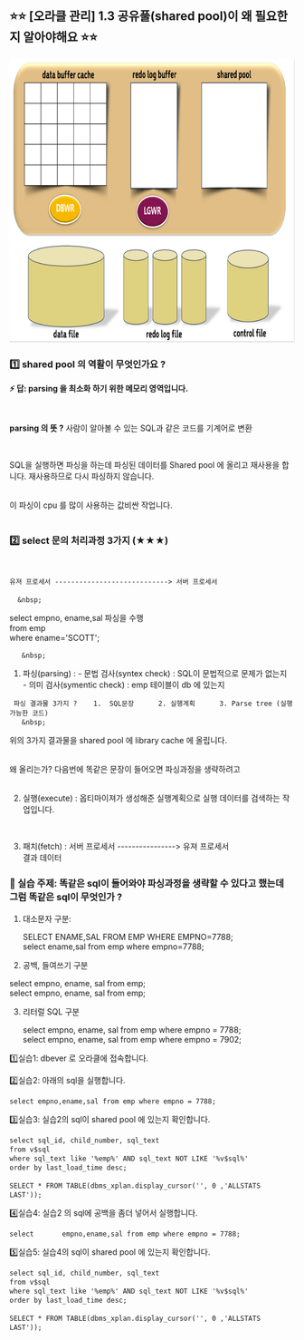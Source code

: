 ## ⭐⭐ [오라클 관리]  1.3 공유풀(shared pool)이 왜 필요한지 알아야해요 ⭐⭐

<img src="https://github.com/oracleyu01/oracle_admin/blob/main/%EC%98%A4%EB%9D%BC%ED%81%B4%20%EA%B8%B0%EB%B3%B8%20%EA%B5%AC%EC%A1%B0.png" width="700" height="500">


### 1️⃣  shared pool 의 역활이 무엇인가요 ?

**⚡ 답:   parsing 을 최소화 하기 위한 메모리 영역입니다.**  

  &nbsp;

 **parsing 의 뜻 ?**   사람이 알아볼 수 있는 SQL과 같은 코드를 기계어로 변환  
    
  &nbsp;
 

  SQL을 실행하면 파싱을 하는데 파싱된 데이터를 Shared pool 에 올리고 재사용을 합니다.  재사용하므로 다시 파싱하지 않습니다.   
    &nbsp;
  
  이 파싱이 cpu 를 많이 사용하는 값비싼 작업니다.  
    &nbsp;

### 2️⃣ select 문의 처리과정 3가지 (★★★)  
  &nbsp;

    유져 프로세서 ----------------------------> 서버 프로세서 

      &nbsp;

   select  empno, ename,sal                        파싱을 수행   
     from  emp  
     where ename='SCOTT';    

       &nbsp;

   1. 파싱(parsing) :   - 문법 검사(syntex check) : SQL이 문법적으로 문제가 없는지  
                        - 의미 검사(symentic check) : emp 테이블이 db 에 있는지
        &nbsp;

     파싱 결과물 3가지 ?    1.  SQL문장      2. 실행계획      3. Parse tree (실행가능한 코드) 
       &nbsp;

   위의 3가지 결과물을 shared pool 에 library cache 에 올립니다.   
     &nbsp;

   왜 올리는가? 다음번에 똑같은 문장이 들어오면 파싱과정을 생략하려고  
     &nbsp;

  2. 실행(execute) : 옵티마이져가 생성해준 실행계획으로 실행 데이터를 검색하는 작업입니다.

      &nbsp;


  3. 패치(fetch)  :   서버 프로세서 ----------------> 유져 프로세서   
                                       결과 데이터
       &nbsp;

### 💎 실습 주제:  똑같은 sql이 들어와야 파싱과정을 생략할 수 있다고 했는데 그럼 똑같은 sql이 무엇인가 ?   

1. 대소문자 구분:

    SELECT ENAME,SAL FROM EMP WHERE EMPNO=7788;  
    select ename,sal from emp where empno=7788;  

2. 공백, 들여쓰기 구분
   
select  empno, ename, sal from emp;  
select    empno,   ename, sal from emp;   

3. 리터럴 SQL 구분
   
    select  empno, ename, sal from emp where empno = 7788;  
    select  empno, ename, sal from emp where empno = 7902;  

1️⃣실습1: dbever 로 오라클에 접속합니다.  

2️⃣실습2:  아래의 sql을 실행합니다.  

    select empno,ename,sal from emp where empno = 7788;  

3️⃣실습3:  실습2의 sql이 shared pool 에 있는지 확인합니다.   

    select sql_id, child_number, sql_text  
    from v$sql  
    where sql_text like '%emp%' AND sql_text NOT LIKE '%v$sql%'  
    order by last_load_time desc;  

    SELECT * FROM TABLE(dbms_xplan.display_cursor('', 0 ,'ALLSTATS LAST'));  

4️⃣실습4:  실습2 의 sql에 공백을 좀더 넣어서 실행합니다.  

    select       empno,ename,sal from emp where empno = 7788;  

5️⃣실습5: 실습4의 sql이 shared pool 에 있는지 확인합니다.  

    select sql_id, child_number, sql_text  
    from v$sql  
    where sql_text like '%emp%' AND sql_text NOT LIKE '%v$sql%'  
    order by last_load_time desc;  
 
    SELECT * FROM TABLE(dbms_xplan.display_cursor('', 0 ,'ALLSTATS LAST'));
